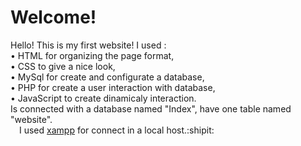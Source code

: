 <html>
<h1>Welcome!</h1>
Hello! 
This is my first website! I used :<br> 
 • HTML for organizing the page format, <br> 
 • CSS to give a nice look,  <br> 
 • MySql for create and configurate a database, <br> 
 • PHP for create a user interaction with database, <br> 
 • JavaScript to create dinamicaly interaction. <br> 
Is connected with a database named "Index", have one table named "website". <br>
 I used <a href="https://www.apachefriends.org/index.html">xampp</a> for connect in a local host.:shipit:

  </html>
